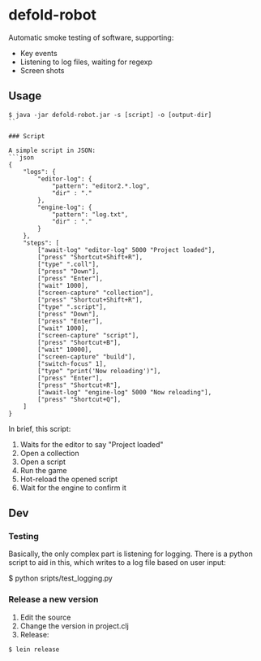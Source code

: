 # defold-robot

Automatic smoke testing of software, supporting:

* Key events
* Listening to log files, waiting for regexp
* Screen shots


## Usage

```shell
$ java -jar defold-robot.jar -s [script] -o [output-dir]
``

### Script

A simple script in JSON:
```json
{
	"logs": {
		"editor-log": {
			"pattern": "editor2.*.log",
			"dir" : "."
		},
		"engine-log": {
			"pattern": "log.txt",
			"dir" : "."
		}
	},
	"steps": [
		["await-log" "editor-log" 5000 "Project loaded"],
		["press" "Shortcut+Shift+R"],
		["type" ".coll"],
		["press" "Down"],
		["press" "Enter"],
		["wait" 1000],
		["screen-capture" "collection"],
		["press" "Shortcut+Shift+R"],
		["type" ".script"],
		["press" "Down"],
		["press" "Enter"],
		["wait" 1000],
		["screen-capture" "script"],
		["press" "Shortcut+B"],
		["wait" 10000],
		["screen-capture" "build"],
		["switch-focus" 1],
		["type" "print('Now reloading')"],
		["press" "Enter"],
		["press" "Shortcut+R"],
		["await-log" "engine-log" 5000 "Now reloading"],
		["press" "Shortcut+Q"],
	]
}
```

In brief, this script:

1. Waits for the editor to say "Project loaded"
2. Open a collection
3. Open a script
4. Run the game
5. Hot-reload the opened script
6. Wait for the engine to confirm it

## Dev

### Testing

Basically, the only complex part is listening for logging.
There is a python script to aid in this, which writes to a log file based on user input:

$ python sripts/test_logging.py 

### Release a new version

1. Edit the source
2. Change the version in project.clj
3. Release:
```shell
$ lein release
```
